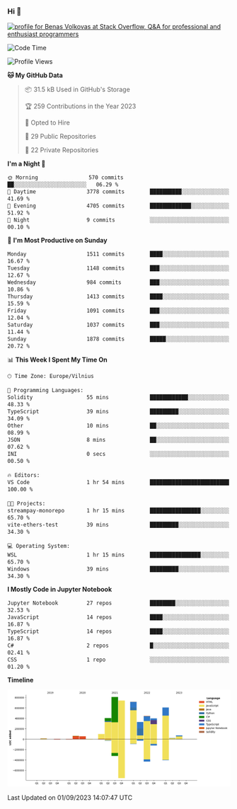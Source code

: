 ### Hi 👋
<a href="https://stackoverflow.com/users/14954249/benas-volkovas"><img src="https://stackoverflow.com/users/flair/14954249.png?theme=dark" width="208" height="58" alt="profile for Benas Volkovas at Stack Overflow, Q&amp;A for professional and enthusiast programmers" title="profile for Benas Volkovas at Stack Overflow, Q&amp;A for professional and enthusiast programmers"></a>

<!--START_SECTION:waka-->
![Code Time](http://img.shields.io/badge/Code%20Time-1%2C551%20hrs%203%20mins-blue)

![Profile Views](http://img.shields.io/badge/Profile%20Views-0-blue)

**🐱 My GitHub Data** 

> 📦 31.5 kB Used in GitHub's Storage 
 > 
> 🏆 259 Contributions in the Year 2023
 > 
> 💼 Opted to Hire
 > 
> 📜 29 Public Repositories 
 > 
> 🔑 22 Private Repositories 
 > 
**I'm a Night 🦉** 

```text
🌞 Morning                570 commits         ██░░░░░░░░░░░░░░░░░░░░░░░   06.29 % 
🌆 Daytime                3778 commits        ██████████░░░░░░░░░░░░░░░   41.69 % 
🌃 Evening                4705 commits        █████████████░░░░░░░░░░░░   51.92 % 
🌙 Night                  9 commits           ░░░░░░░░░░░░░░░░░░░░░░░░░   00.10 % 
```
📅 **I'm Most Productive on Sunday** 

```text
Monday                   1511 commits        ████░░░░░░░░░░░░░░░░░░░░░   16.67 % 
Tuesday                  1148 commits        ███░░░░░░░░░░░░░░░░░░░░░░   12.67 % 
Wednesday                984 commits         ███░░░░░░░░░░░░░░░░░░░░░░   10.86 % 
Thursday                 1413 commits        ████░░░░░░░░░░░░░░░░░░░░░   15.59 % 
Friday                   1091 commits        ███░░░░░░░░░░░░░░░░░░░░░░   12.04 % 
Saturday                 1037 commits        ███░░░░░░░░░░░░░░░░░░░░░░   11.44 % 
Sunday                   1878 commits        █████░░░░░░░░░░░░░░░░░░░░   20.72 % 
```


📊 **This Week I Spent My Time On** 

```text
🕑︎ Time Zone: Europe/Vilnius

💬 Programming Languages: 
Solidity                 55 mins             ████████████░░░░░░░░░░░░░   48.33 % 
TypeScript               39 mins             █████████░░░░░░░░░░░░░░░░   34.09 % 
Other                    10 mins             ██░░░░░░░░░░░░░░░░░░░░░░░   08.99 % 
JSON                     8 mins              ██░░░░░░░░░░░░░░░░░░░░░░░   07.62 % 
INI                      0 secs              ░░░░░░░░░░░░░░░░░░░░░░░░░   00.50 % 

🔥 Editors: 
VS Code                  1 hr 54 mins        █████████████████████████   100.00 % 

🐱‍💻 Projects: 
streampay-monorepo       1 hr 15 mins        ████████████████░░░░░░░░░   65.70 % 
vite-ethers-test         39 mins             █████████░░░░░░░░░░░░░░░░   34.30 % 

💻 Operating System: 
WSL                      1 hr 15 mins        ████████████████░░░░░░░░░   65.70 % 
Windows                  39 mins             █████████░░░░░░░░░░░░░░░░   34.30 % 
```

**I Mostly Code in Jupyter Notebook** 

```text
Jupyter Notebook         27 repos            ████████░░░░░░░░░░░░░░░░░   32.53 % 
JavaScript               14 repos            ████░░░░░░░░░░░░░░░░░░░░░   16.87 % 
TypeScript               14 repos            ████░░░░░░░░░░░░░░░░░░░░░   16.87 % 
C#                       2 repos             █░░░░░░░░░░░░░░░░░░░░░░░░   02.41 % 
CSS                      1 repo              ░░░░░░░░░░░░░░░░░░░░░░░░░   01.20 % 
```



**Timeline**

![Lines of Code chart](https://raw.githubusercontent.com/BenasVolkovas/BenasVolkovas/main/assets/bar_graph.png)


 Last Updated on 01/09/2023 14:07:47 UTC
<!--END_SECTION:waka-->
